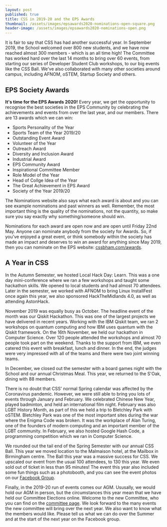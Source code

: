 ```yaml
---
layout: post
published: true
title: CSS in 2019-20 and the EPS Awards
thumbnail: /assets/images/epsawards2020-nominations-open-square.png
header-image: /assets/images/epsawards2020-nominations-open.png
---
```


It is fair to say that CSS has had another successful year. In September 2019, the School welcomed over 800 new students, and we have now reached almost 300 members - which is an all time high! The Committee has worked hard over the last 14 months to bring over 60 events, from starting our series of Developer Student Club workshops, to our big events like the CSS Ball. We've also collaborated with many other societies around campus, including AFNOM, oSTEM, Startup Society and others.

## EPS Society Awards
**It's time for the EPS Awards 2020!** Every year, we get the opportunity to recognise the best societies in the EPS Community by celebrating the achievements and events from over the last year, and our members. There are 13 awards which we can win:
* Sports Personality of the Year
* Sports Team of the Year 2019/20
* Outstanding Event Award
* Volunteer of the Year
* Outreach Award
* Diversity and Inclusion Award
* Industrial Award
* EPS Community Award
* Inspirational Committee Member 
* Role Model of the Year
* Head of Collge Idea of the Year
* The Great Achievement in EPS Award
* Society of the Year 2019/20

The Nominations website also says what each award is about and you can see example nominations and past winners as well. Remember, the most important thing is the quality of the nominations, not the quantity, so make sure you say exactly why something/someone should win.

Nominations for each award are open now and are open until Friday 22nd May. Anyone can nominate anybody from the society for Awards. So, if you've enjoyed a great event, or think somebody within the society has made an impact and deserves to win an award for anything since May 2019, then you can nominate on the EPS website: [cssbham.com/awards](https://cssbham.com/awards).

## A Year in CSS
In the Autumn Semester, we hosted Local Hack Day: Learn. This was a one day mini-conference where we ran a few workshops and taught some hackathon skills. We opened to local students and had almost 70 attendees. Later in the semester, we worked with AFNOM to bring Linux InstallFest once again this year, we also sponsored HackTheMidlands 4.0, as well as attending AstonHack.

November 2019 was equally busy as October. The headline event of the month was our Qiskit Hackathon. This was one of the largest projects we have delivered in recent years. Working with the IBM Qiskit team, we ran 2 workshops on quantum computing and how IBM uses quantum with the Qiskit framework. On the 16th November, we held our hackathon in Computer Science. Over 120 people attended the workshops and almost 70 people took part on the weekend. Thanks to the support from IBM, we even catered this event with breakfast, lunch and dinner. In the end, the judges were very impressed with all of the teams and there were two joint winning teams.

In December, we closed out the semester with a board games night with the School and our annual Christmas Meal. This year, we returned to the S'Oak, dining with 88 members.

There is no doubt that CSS' normal Spring calendar was affected by the Coronavirus pandemic. However, we were still able to bring you lots of events through January and February. We celebrated Chinese New Year, played badminton, and held an international film night. February was also LGBT History Month, as part of this we held a trip to Bletchley Park with oSTEM. Bletchley Park was one of the most important sites during the war where the Enigma Code was broken. It was the workplace of Alan Turing, one of the founders of modern computing and an important member of the LGBT community. In February, we also hosted Google Hash Code, a programming competition which we ran in Computer Science.

We rounded out the tail end of the Spring Semester with our annual CSS Ball. This year we moved location to the Malmaison hotel, at the Mailbox in Birmingham centre. The Ball this year was a massive success for CSS. We upscaled our event from the usual 100 attendees, to 130 this year. We even sold out of ticket in less than 95 minutes! The event this year also included some fun things such as a photobooth, and you can see the event photos on our [Facebook Group](https://www.facebook.com/media/set/?set=oa.2609144112656487).

Finally, in the 2019-20 run of events comes our AGM. Ususally, we would hold our AGM in person, but the circumstances this year mean that we have held our Committee Elections online. Welcome to the new Committee, who you can find on the [committee page](http://cssbham.com/committee). We look forward to the many events the new committee will bring over the next year. We also want to know what the members would like. Please tell us what we can do over the Summer and at the start of the next year on the Facebook group.

